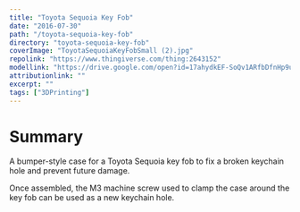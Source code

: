 ```yaml
---
title: "Toyota Sequoia Key Fob"
date: "2016-07-30"
path: "/toyota-sequoia-key-fob"
directory: "toyota-sequoia-key-fob"
coverImage: "ToyotaSequoiaKeyFobSmall (2).jpg"
repolink: "https://www.thingiverse.com/thing:2643152"
modellink: "https://drive.google.com/open?id=17ahydkEF-SoQv1ARfbDfnHp9uGol4nFy"
attributionlink: ""
excerpt: ""
tags: ["3DPrinting"]
---
```


# Summary

A bumper-style case for a Toyota Sequoia key fob to fix a broken keychain hole and prevent future damage.

Once assembled, the M3 machine screw used to clamp the case around the key fob can be used as a new keychain hole.
